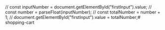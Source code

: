 // const inputNumber = document.getElementById("firstInput").value;
    // const number = parseFloat(inputNumber);
    // const totalNumber = number + 1;
    // document.getElementById("firstInput").value = totalNumber;# shopping-cart
